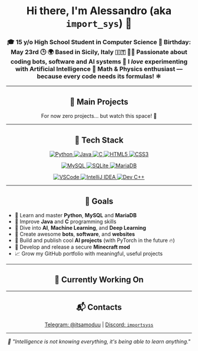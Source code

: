 <h1 align="center">Hi there, I'm Alessandro (aka <code>import_sys</code>) 👋</h1>

<h3 align="center">
  🎓 15 y/o High School Student in Computer Science  
  📅 Birthday: May 23rd 🕒  
  🌍 Based in Sicily, Italy 🇮🇹  
  👨‍💻 Passionate about coding bots, software and AI systems  
  🧠 I <em>love</em> experimenting with Artificial Intelligence  
  📐 Math & Physics enthusiast — because every code needs its formulas! ⚛️
</h3>

---

<h2 align="center">🚀 Main Projects</h2>

<p align="center">
  For now zero projects... but watch this space! 👀
</p>

---

<h2 align="center">🧠 Tech Stack</h2>

<p align="center">
  <!-- Programming Languages -->
  <a href="https://www.python.org/" target="_blank" rel="noopener noreferrer">
    <img src="https://img.shields.io/badge/-Python-3776AB?style=for-the-badge&logo=python&logoColor=white" alt="Python"/>
  </a>
  <a href="https://www.java.com/" target="_blank" rel="noopener noreferrer">
    <img src="https://img.shields.io/badge/-Java-007396?style=for-the-badge&logo=java&logoColor=white" alt="Java"/>
  </a>
  <a href="https://en.wikipedia.org/wiki/C_(programming_language)" target="_blank" rel="noopener noreferrer">
    <img src="https://img.shields.io/badge/-C-A8B9CC?style=for-the-badge&logo=c&logoColor=white" alt="C"/>
  </a>
  <a href="https://developer.mozilla.org/en-US/docs/Web/HTML" target="_blank" rel="noopener noreferrer">
    <img src="https://img.shields.io/badge/-HTML5-E34F26?style=for-the-badge&logo=html5&logoColor=white" alt="HTML5"/>
  </a>
  <a href="https://developer.mozilla.org/en-US/docs/Web/CSS" target="_blank" rel="noopener noreferrer">
    <img src="https://img.shields.io/badge/-CSS3-1572B6?style=for-the-badge&logo=css3&logoColor=white" alt="CSS3"/>
  </a>
</p>

<p align="center">
  <!-- Databases -->
  <a href="https://www.mysql.com/" target="_blank" rel="noopener noreferrer">
    <img src="https://img.shields.io/badge/-MySQL-4479A1?style=for-the-badge&logo=mysql&logoColor=white" alt="MySQL"/>
  </a>
  <a href="https://www.sqlite.org/index.html" target="_blank" rel="noopener noreferrer">
    <img src="https://img.shields.io/badge/-SQLite-003B57?style=for-the-badge&logo=sqlite&logoColor=white" alt="SQLite"/>
  </a>
  <a href="https://mariadb.org/" target="_blank" rel="noopener noreferrer">
    <img src="https://img.shields.io/badge/-MariaDB-003545?style=for-the-badge&logo=mariadb&logoColor=white" alt="MariaDB"/>
  </a>
</p>

<p align="center">
  <!-- IDEs -->
  <a href="https://code.visualstudio.com/" target="_blank" rel="noopener noreferrer">
    <img src="https://img.shields.io/badge/-VSCode-007ACC?style=for-the-badge&logo=visual-studio-code&logoColor=white" alt="VSCode"/>
  </a>
  <a href="https://www.jetbrains.com/idea/" target="_blank" rel="noopener noreferrer">
    <img src="https://img.shields.io/badge/-IntelliJ_IDEA-000000?style=for-the-badge&logo=intellij-idea&logoColor=white" alt="IntelliJ IDEA"/>
  </a>
  <a href="https://sourceforge.net/projects/orwelldevcpp/" target="_blank" rel="noopener noreferrer">
    <img src="https://img.shields.io/badge/-DevC++-003B57?style=for-the-badge&logo=c&logoColor=white" alt="Dev C++"/>
  </a>
</p>

---

<h2 align="center">🎯 Goals</h2>

<ul>
  <li>🔄 Learn and master <strong>Python</strong>, <strong>MySQL</strong> and <strong>MariaDB</strong></li>
  <li>🔄 Improve <strong>Java</strong> and <strong>C</strong> programming skills</li>
  <li>🔄 Dive into <strong>AI</strong>, <strong>Machine Learning</strong>, and <strong>Deep Learning</strong></li>
  <li>🔄 Create awesome <strong>bots</strong>, <strong>software</strong>, and <strong>websites</strong></li>
  <li>🔄 Build and publish cool <strong>AI projects</strong> (with PyTorch in the future 🔥)</li>
  <li>🔄 Develop and release a secure <strong>Minecraft mod</strong></li>
  <li>📈 Grow my GitHub portfolio with meaningful, useful projects</li>
</ul>

---

<h2 align="center">💼 Currently Working On</h2>

<p align="center">
  <!-- Vuoto, da riempire quando hai progetti attivi -->
</p>

---

<h2 align="center">📬 Contacts</h2>

<p align="center">
  <a href="https://t.me/itsamoduu" target="_blank" rel="noopener noreferrer">Telegram: @itsamoduu</a> |  
  <a href="https://discord.com/users/tuoID" target="_blank" rel="noopener noreferrer">Discord: <code>importsyss</code></a>
</p>

---

<p align="center"><em>🧠 "Intelligence is not knowing everything, it's being able to learn anything."</em></p>
